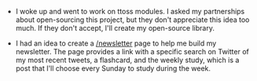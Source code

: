 - I woke up and went to work on ttoss modules. I asked my partnerships about open-sourcing this project, but they don't appreciate this idea too much. If they don't accept, I'll create my open-source library.

- I had an idea to create a [/newsletter](/newsletter) page to help me build my newsletter. The page provides a link with a specific search on Twitter of my most recent tweets, a flashcard, and the weekly study, which is a post that I'll choose every Sunday to study during the week.
